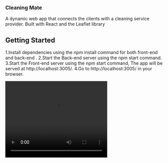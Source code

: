 ### Cleaning Mate
A dynamic web app that connects the clients with a cleaning service provider. Built with React and the Leaflet library

## Getting Started

1.Install dependencies using the npm install command for both front-end and back-end .
2.Start the Back-end server using the npm start command.
3.Start the Front-end server using the npm start command,
The app will be served at http://localhost:3005/.
4.Go to http://localhost:3005/ in your browser.


<video width="320" height="240" controls>
  <source src="./docs/final_project" type="video/mp4">
</video>
